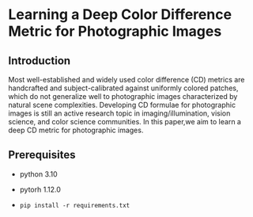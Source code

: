 # Learning a Deep Color Difference Metric for Photographic Images

## Introduction
Most well-established and widely used color difference (CD) metrics are handcrafted and subject-calibrated against uniformly colored patches, which do not generalize well to photographic images characterized by natural scene complexities. Developing CD formulae for photographic images is still an active research topic in imaging/illumination, vision science, and color science communities. In this paper,we aim to learn a deep CD metric for photographic images.

## Prerequisites
* python 3.10

* pytorh 1.12.0

* ``pip install -r requirements.txt``
